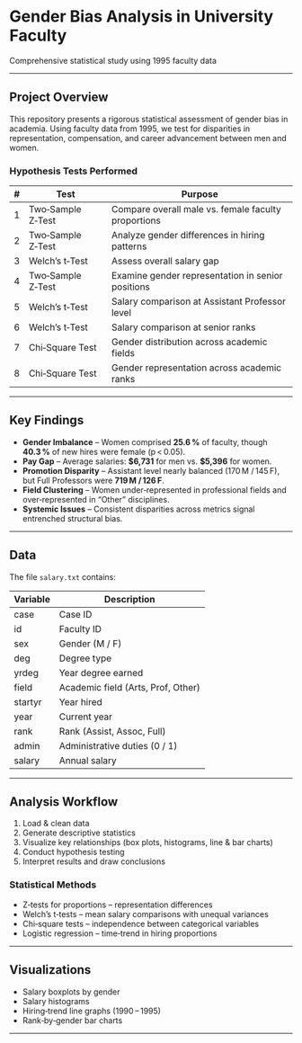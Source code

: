 # Gender Bias Analysis in University Faculty
Comprehensive statistical study using 1995 faculty data

---

## Project Overview
This repository presents a rigorous statistical assessment of gender bias in academia. Using faculty data from 1995, we test for disparities in representation, compensation, and career advancement between men and women.

### Hypothesis Tests Performed

| # | Test | Purpose |
|---|------|---------|
| 1 | Two‑Sample Z‑Test | Compare overall male vs. female faculty proportions |
| 2 | Two‑Sample Z‑Test | Analyze gender differences in hiring patterns |
| 3 | Welch’s t‑Test | Assess overall salary gap |
| 4 | Two‑Sample Z‑Test | Examine gender representation in senior positions |
| 5 | Welch’s t‑Test | Salary comparison at Assistant Professor level |
| 6 | Welch’s t‑Test | Salary comparison at senior ranks |
| 7 | Chi‑Square Test | Gender distribution across academic fields |
| 8 | Chi‑Square Test | Gender representation across academic ranks |

---

## Key Findings

* **Gender Imbalance** – Women comprised **25.6 %** of faculty, though **40.3 %** of new hires were female (p < 0.05).
* **Pay Gap** – Average salaries: **\$6,731** for men vs. **\$5,396** for women.
* **Promotion Disparity** – Assistant level nearly balanced (170 M / 145 F), but Full Professors were **719 M / 126 F**.
* **Field Clustering** – Women under‑represented in professional fields and over‑represented in “Other” disciplines.
* **Systemic Issues** – Consistent disparities across metrics signal entrenched structural bias.

---

## Data

The file `salary.txt` contains:

| Variable | Description |
|----------|-------------|
| case | Case ID |
| id | Faculty ID |
| sex | Gender (M / F) |
| deg | Degree type |
| yrdeg | Year degree earned |
| field | Academic field (Arts, Prof, Other) |
| startyr | Year hired |
| year | Current year |
| rank | Rank (Assist, Assoc, Full) |
| admin | Administrative duties (0 / 1) |
| salary | Annual salary |

---

## Analysis Workflow

1. Load & clean data  
2. Generate descriptive statistics  
3. Visualize key relationships (box plots, histograms, line & bar charts)  
4. Conduct hypothesis testing  
5. Interpret results and draw conclusions  

### Statistical Methods

* Z‑tests for proportions – representation differences  
* Welch’s t‑tests – mean salary comparisons with unequal variances  
* Chi‑square tests – independence between categorical variables  
* Logistic regression – time‑trend in hiring proportions  

---

## Visualizations

* Salary boxplots by gender  
* Salary histograms  
* Hiring‑trend line graphs (1990 – 1995)  
* Rank‑by‑gender bar charts  

---
